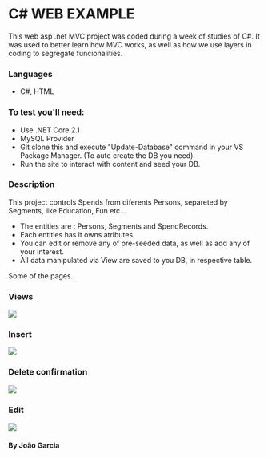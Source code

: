 # C# WEB EXAMPLE

This web asp .net MVC project was coded during a week of studies of C#. It was used to better learn how MVC works, as well as how we use layers in coding to segregate funcionalities.
### Languages 
* C#, HTML
### To test you'll need:
* Use .NET Core 2.1
* MySQL Provider
* Git clone this and execute "Update-Database" command in your VS Package Manager. (To auto create the DB you need).
* Run the site to interact with content and seed your DB.

### Description
This project controls Spends from diferents Persons, separeted by Segments, like Education, Fun etc...

* The entities are : Persons, Segments and SpendRecords.
* Each entities has it owns atributes.
* You can edit or remove any of pre-seeded data, as well as add any of your interest.
* All data manipulated via View are saved to you DB, in respective table.

Some of the pages..

### Views 
![](IM_exc/IMG_SR_INDEX.png)

### Insert
![](IM_exc/IMG_SR_INSERT.png)

### Delete confirmation
![](IM_exc/IMG_DEL.png)

### Edit
![](IM_exc/IMG_P_EDIT.png)

#### By João Garcia
